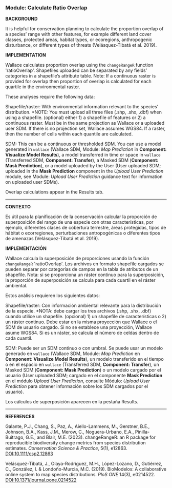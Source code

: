 ### **Module: Calculate Ratio Overlap**

**BACKGROUND**

It is helpful for conservation planning to calculate the proportion overlap of a species’ range with other features, for example different land cover classes, protected areas, habitat types, or ecoregions, anthropogenic disturbance, or different types of threats (Velásquez-Tibatá et al. 2019). 

**IMPLEMENTATION**

Wallace calculates proportion overlap using the `changeRangeR` function 'ratioOverlap'. Shapefiles uploaded can be separated by any fields’ categories in a shapefile’s attribute table. Note:  If a continuous raster is provided for overlap then proportion of overlap is calculated for each quartile in the environmental raster.

These analyses require the following data:

Shapefile/raster: With environmental information relevant to the species’ distribution. *NOTE: You must upload all three files (.shp, .shx, .dbf) when using a shapefile. (optional) either 1) a shapefile of features or 2) a continuous raster. Must be in the same projection as Wallace or a uploaded user SDM. If there is no projection set, Wallace assumes WGS84.  If a raster, then the number of cells within each quantile are calculated. 

SDM: This can be a continuous or thresholded SDM. You can use a model generated in `wallace` (Wallace SDM, Module: *Map Prediction* in **Component: Visualize Model Results**), a model transferred in time or space in `wallace` (Transferred SDM, **Component: Transfer**), a Masked SDM (**Component: Mask Prediction**), or a model uploaded by the User (User uploaded SDM; uploaded in the **Mask Prediction** component in the *Upload User Prediction* module, see Module: *Upload User Prediction* guidance text for information on uploaded user SDMs).

Overlap calculations appear in the Results tab.

---

**CONTEXTO**

Es útil para la planificación de la conservación calcular la proporción de superposición del rango de una especie con otras características, por ejemplo, diferentes clases de cobertura terrestre, áreas protegidas, tipos de hábitat o ecorregiones, perturbaciones antropogénicas o diferentes tipos de amenazas (Velásquez-Tibatá et al. 2019).

**IMPLEMENTACIÓN**

Wallace calcula la superposición de proporciones usando la función `changeRangeR` 'ratioOverlap'. Los archivos en formato shapefile cargados se pueden separar por categorías de campos en la tabla de atributos de un shapefile. Nota: si se proporciona un ráster continuo para la superposición, la proporción de superposición se calcula para cada cuartil en el ráster ambiental.

Estos análisis requieren los siguientes datos:

Shapefile/raster: Con información ambiental relevante para la distribución de la especie. *NOTA: debe cargar los tres archivos (.shp, .shx, .dbf) cuando utilice un shapefile. (opcional) 1) un shapefile de características o 2) un ráster continuo. Debe estar en la misma proyección que Wallace o el SDM de usuario cargado. Si no se establece una proyección, Wallace asume WGS84. Si es un ráster, se calcula el número de celdas dentro de cada cuantil.

SDM: Puede ser un SDM continuo o con umbral. Se puede usar un modelo generado en `wallace` (Wallace SDM, Module: *Map Prediction* en **Component: Visualize Model Results**), un modelo transferido en el tiempo o en el espacio en `wallace` (Transferred SDM, **Component: Transfer**), un Masked SDM (**Component: Mask Prediction**) o un modelo cargado por el usuario (User uploaded SDM; cargado en el componente **Mask Prediction** en el módulo *Upload User Prediction*, consulte Módulo: *Upload User Prediction* para obtener información sobre los SDM cargados por el usuario).

Los cálculos de superposición aparecen en la pestaña Results.

---

**REFERENCES**

Galante, P.J., Chang, S., Paz, A., Aiello-Lammens, M., Gerstner, B.E., Johnson, B.A., Kass, J.M., Merow, C., Noguera-Urbano, E.A., Pinilla-Buitrago, G.E., and Blair, M.E. (2023). changeRangeR: an R package for reproducible biodiversity change metrics from species distribution estimates. *Conservation Science & Practice*, 5(1), e12863. <a href="https://doi.org/10.1111/csp2.12863" target="_blank">DOI:10.1111/csp2.12863</a> 

Velásquez-Tibatá, J., Olaya-Rodríguez, M.H., López-Lozano, D., Gutiérrez, C., González, I. & Londoño-Murcia, M.C. (2019). BioModelos: A collaborative online system to map species distributions. *PloS ONE* 14(3), e0214522. <a href="https://doi.org/10.1371/journal.pone.0214522" target="_blank">DOI:10.1371/journal.pone.0214522</a> 

